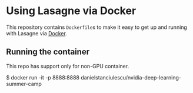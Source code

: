 # Using Lasagne via Docker

This repository contains `Dockerfile`s to make it easy to get up and running with
Lasagne via [Docker](http://www.docker.com/).

## Running the container

This repo has support only for non-GPU container.

$ docker run -it -p 8888:8888 danielstanciulescu/nvidia-deep-learning-summer-camp
